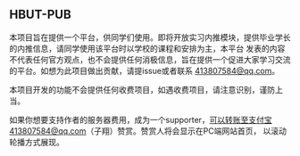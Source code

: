 ## HBUT-PUB

本项目旨在提供一个平台，供同学们使用。即将开放实习内推模块，提供毕业学长的内推信息，请同学使用该平台时以学校的课程和安排为主，本平台
发表的内容不代表任何官方观点，也不会提供任何消极信息，旨在提供一个促进大家学习交流的平台。如想为此项目做出贡献，请提issue或者联系
413807584@qq.com。

本项目开发的功能不会提供任何收费项目，如遇收费项目，请注意识别，谨防上当。

如果你想要支持作者的服务器费用，成为一个supporter，可以转账至支付宝413807584@qq.com（子翔）赞赏。赞赏人将会显示在PC端网站首页，
以滚动轮播方式展现。


